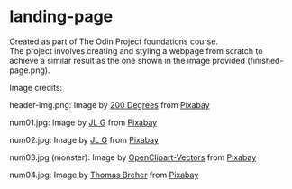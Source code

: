 # landing-page

Created as part of The Odin Project foundations course.  
The project involves creating and styling a webpage from scratch to achieve a similar result as the one shown in the image provided (finished-page.png).



Image credits:

header-img.png: Image by <a href="https://pixabay.com/users/200degrees-2051452/?utm_source=link-attribution&amp;utm_medium=referral&amp;utm_campaign=image&amp;utm_content=1684591">200 Degrees</a> from <a href="https://pixabay.com//?utm_source=link-attribution&amp;utm_medium=referral&amp;utm_campaign=image&amp;utm_content=1684591">Pixabay</a>

num01.jpg: Image by <a href="https://pixabay.com/users/ractapopulous-24766/?utm_source=link-attribution&amp;utm_medium=referral&amp;utm_campaign=image&amp;utm_content=2084181">JL G</a> from <a href="https://pixabay.com//?utm_source=link-attribution&amp;utm_medium=referral&amp;utm_campaign=image&amp;utm_content=2084181">Pixabay</a>

num02.jpg: Image by <a href="https://pixabay.com/users/ractapopulous-24766/?utm_source=link-attribution&amp;utm_medium=referral&amp;utm_campaign=image&amp;utm_content=2052150">JL G</a> from <a href="https://pixabay.com//?utm_source=link-attribution&amp;utm_medium=referral&amp;utm_campaign=image&amp;utm_content=2052150">Pixabay</a>

num03.jpg (monster): Image by <a href="https://pixabay.com/users/openclipart-vectors-30363/?utm_source=link-attribution&amp;utm_medium=referral&amp;utm_campaign=image&amp;utm_content=149953">OpenClipart-Vectors</a> from <a href="https://pixabay.com//?utm_source=link-attribution&amp;utm_medium=referral&amp;utm_campaign=image&amp;utm_content=149953">Pixabay</a>

num04.jpg: Image by <a href="https://pixabay.com/users/tbit-715211/?utm_source=link-attribution&amp;utm_medium=referral&amp;utm_campaign=image&amp;utm_content=949116">Thomas Breher</a> from <a href="https://pixabay.com//?utm_source=link-attribution&amp;utm_medium=referral&amp;utm_campaign=image&amp;utm_content=949116">Pixabay</a>